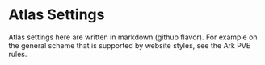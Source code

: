 # **Atlas Settings**

Atlas settings here are written in markdown (github flavor). For example on the general scheme that is supported by website styles, see the Ark PVE rules.
